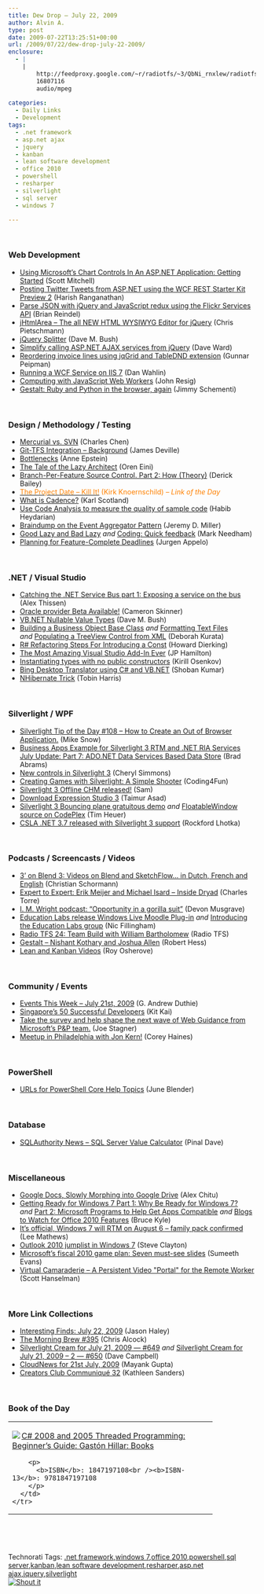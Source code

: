 ```yaml
---
title: Dew Drop – July 22, 2009
author: Alvin A.
type: post
date: 2009-07-22T13:25:51+00:00
url: /2009/07/22/dew-drop-july-22-2009/
enclosure:
  - |
    |
        http://feedproxy.google.com/~r/radiotfs/~3/QbNi_rnxlew/radiotfs_024.mp3
        16807116
        audio/mpeg
        
categories:
  - Daily Links
  - Development
tags:
  - .net framework
  - asp.net ajax
  - jquery
  - kanban
  - lean software development
  - office 2010
  - powershell
  - resharper
  - silverlight
  - sql server
  - windows 7

---
```

&#160;

### Web Development

  * [Using Microsoft&#8217;s Chart Controls In An ASP.NET Application: Getting Started][1] (Scott Mitchell)
  * [Posting Twitter Tweets from ASP.NET using the WCF REST Starter Kit Preview 2][2] (Harish Ranganathan)
  * [Parse JSON with jQuery and JavaScript redux using the Flickr Services API][3] (Brian Reindel)
  * [jHtmlArea &#8211; The all NEW HTML WYSIWYG Editor for jQuery][4] (Chris Pietschmann)
  * [jQuery Splitter][5] (Dave M. Bush)
  * [Simplify calling ASP.NET AJAX services from jQuery][6] (Dave Ward)
  * [Reordering invoice lines using jqGrid and TableDND extension][7] (Gunnar Peipman)
  * [Running a WCF Service on IIS 7][8] (Dan Wahlin)
  * [Computing with JavaScript Web Workers][9] (John Resig)
  * [Gestalt: Ruby and Python in the browser, again][10] (Jimmy Schementi)

&#160;

### Design / Methodology / Testing

  * [Mercurial vs. SVN][11] (Charles Chen)
  * [Git-TFS Integration – Background][12] (James Deville)
  * [Bottlenecks][13] (Anne Epstein)
  * [The Tale of the Lazy Architect][14] (Oren Eini)
  * [Branch-Per-Feature Source Control. Part 2: How (Theory)][15] (Derick Bailey)
  * [<font color="#ff8000">The Project Date &#8211; Kill It!</font>][16] <font color="#ff8000">(Kirk Knoernschild) <em>– Link of the Day</em></font>
  * [What is Cadence?][17] (Karl Scotland)
  * [Use Code Analysis to measure the quality of sample code][18] (Habib Heydarian)
  * [Braindump on the Event Aggregator Pattern][19] (Jeremy D. Miller)
  * [Good Lazy and Bad Lazy][20] _and_&#160;[Coding: Quick feedback][21] (Mark Needham)
  * [Planning for Feature-Complete Deadlines][22] (Jurgen Appelo)

&#160;

### .NET / Visual Studio

  * [Catching the .NET Service Bus part 1: Exposing a service on the bus][23] (Alex Thissen)
  * [Oracle provider Beta Available!][24] (Cameron Skinner)
  * [VB.NET Nullable Value Types][25] (Dave M. Bush)
  * [Building a Business Object Base Class][26] _and_&#160;[Formatting Text Files][27] _and_&#160;[Populating a TreeView Control from XML][28] (Deborah Kurata)
  * [R# Refactoring Steps For Introducing a Const][29] (Howard Dierking)
  * [The Most Amazing Visual Studio Add-In Ever][30] (JP Hamilton)
  * [Instantiating types with no public constructors][31] (Kirill Osenkov)
  * [Bing Desktop Translator using C# and VB.NET][32] (Shoban Kumar)
  * [NHibernate Trick][33] (Tobin Harris)

&#160;

### Silverlight / WPF

  * [Silverlight Tip of the Day #108 – How to Create an Out of Browser Application.][34] (Mike Snow)
  * [Business Apps Example for Silverlight 3 RTM and .NET RIA Services July Update: Part 7: ADO.NET Data Services Based Data Store][35] (Brad Abrams)
  * [New controls in Silverlight 3][36] (Cheryl Simmons)
  * [Creating Games with Silverlight: A Simple Shooter][37] (Coding4Fun)
  * [Silverlight 3 Offline CHM released!][38] (Sam)
  * [Download Expression Studio 3][39] (Taimur Asad)
  * [Silverlight 3 Bouncing plane gratuitous demo][40] _and_&#160;[FloatableWindow source on CodePlex][41] (Tim Heuer)
  * [CSLA .NET 3.7 released with Silverlight 3 support][42] (Rockford Lhotka)

&#160;

### Podcasts / Screencasts / Videos

  * [3’ on Blend 3: Videos on Blend and SketchFlow… in Dutch, French and English][43] (Christian Schormann)
  * [Expert to Expert: Erik Meijer and Michael Isard &#8211; Inside Dryad][44] (Charles Torre)
  * [I. M. Wright podcast: “Opportunity in a gorilla suit”][45] (Devon Musgrave)
  * [Education Labs release Windows Live Moodle Plug-in][46] _and_&#160;[Introducing the Education Labs group][47] (Nic Fillingham)
  * [Radio TFS 24: Team Build with William Bartholomew][48] (Radio TFS)
  * [Gestalt &#8211; Nishant Kothary and Joshua Allen][49] (Robert Hess)
  * [Lean and Kanban Videos][50] (Roy Osherove)

&#160;

### Community / Events

  * [Events This Week – July 21st, 2009][51] (G. Andrew Duthie)
  * [Singapore’s 50 Successful Developers][52] (Kit Kai)
  * [Take the survey and help shape the next wave of Web Guidance from Microsoft’s P&P team.][53] (Joe Stagner)
  * [Meetup in Philadelphia with Jon Kern!][54] (Corey Haines)

&#160;

### PowerShell

  * [URLs for PowerShell Core Help Topics][55] (June Blender)

&#160;

### Database

  * [SQLAuthority News – SQL Server Value Calculator][56] (Pinal Dave)

&#160;

### Miscellaneous

  * [Google Docs, Slowly Morphing into Google Drive][57] (Alex Chitu)
  * [Getting Ready for Windows 7 Part 1: Why Be Ready for Windows 7?][58] _and_&#160;[Part 2: Microsoft Programs to Help Get Apps Compatible][59] _and_&#160;[Blogs to Watch for Office 2010 Features][60] (Bruce Kyle)
  * [It&#8217;s official, Windows 7 will RTM on August 6 &#8211; family pack confirmed][61] (Lee Mathews)
  * [Outlook 2010 jumplist in Windows 7][62] (Steve Clayton)
  * [Microsoft&#8217;s fiscal 2010 game plan: Seven must-see slides][63] (Sumeeth Evans)
  * [Virtual Camaraderie &#8211; A Persistent Video "Portal" for the Remote Worker][64] (Scott Hanselman)

&#160;

### More Link Collections

  * [Interesting Finds: July 22, 2009][65] (Jason Haley)
  * [The Morning Brew #395][66] (Chris Alcock)
  * [Silverlight Cream for July 21, 2009 &#8212; #649][67] _and_&#160;[Silverlight Cream for July 21, 2009 &#8211; 2 &#8212; #650][68] (Dave Campbell)
  * [CloudNews for 21st July, 2009][69] (Mayank Gupta)
  * [Creators Club Communiqué 32][70] (Kathleen Sanders)

&#160;

### Book of the Day

<div style="padding-bottom: 0px; margin: 0px; padding-left: 0px; padding-right: 0px; display: inline; float: none; padding-top: 0px" id="scid:7dc1bd33-94bd-46fd-a20b-0131235bcd47:6147e4b8-96ce-43f6-8eb5-4c282382a828" class="wlWriterSmartContent">
  <table cellspacing="0" cellpadding="2" width="400" border="0" unselectable="on">
    <tr>
      <td valign="top" width="400">
        <p>
          <a title="C# 2008 and 2005 Threaded Programming: Beginner's Guide: Gast&oacute;n Hillar: Books" href="http://www.amazon.com/exec/obidos/ASIN/1847197108/alvinashcraft-20"><img data-recalc-dims="1" decoding="async" src="https://i0.wp.com/images.amazon.com/images/P/1847197108.01.MZZZZZZZ.jpg?w=660" border="0" align="left" style="float:left" />C# 2008 and 2005 Threaded Programming: Beginner&#8217;s Guide: Gast&oacute;n Hillar: Books</a>
        </p>
        
        <p>
          <b>ISBN</b>: 1847197108<br /><b>ISBN-13</b>: 9781847197108
        </p>
      </td>
    </tr>
  </table>
</div>

&#160;

<div style="padding-bottom: 0px; margin: 0px; padding-left: 0px; padding-right: 0px; display: inline; float: none; padding-top: 0px" id="scid:C16BAC14-9A3D-4c50-9394-FBFEF7A93539:b805113d-5ddc-4f10-9ca0-22fb4e4ac701" class="wlWriterSmartContent">
  <!--dotnetkickit-->
</div>

&#160;

<div style="padding-bottom: 0px; margin: 0px; padding-left: 0px; padding-right: 0px; display: inline; float: none; padding-top: 0px" id="scid:0767317B-992E-4b12-91E0-4F059A8CECA8:5d8efa39-eeb6-49a0-8b59-74256d8acdd8" class="wlWriterSmartContent">
  Technorati Tags: <a href="http://technorati.com/tags/.net+framework" rel="tag">.net framework</a>,<a href="http://technorati.com/tags/windows+7" rel="tag">windows 7</a>,<a href="http://technorati.com/tags/office+2010" rel="tag">office 2010</a>,<a href="http://technorati.com/tags/powershell" rel="tag">powershell</a>,<a href="http://technorati.com/tags/sql+server" rel="tag">sql server</a>,<a href="http://technorati.com/tags/kanban" rel="tag">kanban</a>,<a href="http://technorati.com/tags/lean+software+development" rel="tag">lean software development</a>,<a href="http://technorati.com/tags/resharper" rel="tag">resharper</a>,<a href="http://technorati.com/tags/asp.net+ajax" rel="tag">asp.net ajax</a>,<a href="http://technorati.com/tags/jquery" rel="tag">jquery</a>,<a href="http://technorati.com/tags/silverlight" rel="tag">silverlight</a>
</div>

<div class="wlWriterHeaderFooter" style="margin:0px; padding:0px 0px 0px 0px;">
  <div class="shoutIt">
    <a rev="vote-for" href="http://dotnetshoutout.com/Submit?url=http%3a%2f%2fwww.alvinashcraft.com%2f2009%2f07%2f22%2fdew-drop-july-22-2009%2f&title=Dew+Drop+-+July+22%2c+2009"><img decoding="async" alt="Shout it" src="http://dotnetshoutout.com/image.axd?url=https://morningdew-bpc6g3a0fgaxdxcu.eastus2-01.azurewebsites.net/2009/07/22/dew-drop-july-22-2009/" style="border:0px" /></a>
  </div>
</div>

 [1]: http://www.4guysfromrolla.com/articles/072209-1.aspx
 [2]: http://geekswithblogs.net/ranganh/archive/2009/07/21/posting-twitter-tweets-from-asp.net-using-the-wcf-rest-starter.aspx
 [3]: http://feedproxy.google.com/~r/Dbug/~3/ER07qpDQm5o/
 [4]: http://pietschsoft.com/post.aspx?id=9b322f99-5f61-45ac-902f-656e26f1253e
 [5]: http://blog.dmbcllc.com/2009/07/21/jquery-splitter/
 [6]: http://feedproxy.google.com/~r/Encosia/~3/8J7fGm1ppJ0/
 [7]: http://feedproxy.google.com/~r/gunnarpeipman/~3/9KIMuUE_LVs/reordering-invoice-lines-using-jqgrid-and-tablednd-extension.aspx
 [8]: http://weblogs.asp.net/dwahlin/archive/2009/07/21/running-a-wcf-service-on-iis-7.aspx
 [9]: http://ejohn.org/blog/web-workers/
 [10]: http://feedproxy.google.com/~r/jimmy-thinking/~3/BElVOHJNip4/gestalt-ruby-and-python-in-browser.html
 [11]: http://www.charliedigital.com/PermaLink,guid,3a425dce-4ae8-420e-966a-77bd5482e55a.aspx
 [12]: http://blog.jredville.com/2009/07/21/git-tfs-integration-background/
 [13]: http://feedproxy.google.com/~r/Devlicious/~3/kZskdznfn7U/bottlenecks.aspx
 [14]: http://feedproxy.google.com/~r/AyendeRahien/~3/plbQY9BtYiU/the-tale-of-the-lazy-architect.aspx
 [15]: http://feedproxy.google.com/~r/LosTechies/~3/BM1rKUdsqqI/branch-per-feature-source-control-part-2-how-theory.aspx
 [16]: http://techdistrict.kirkk.com/2009/07/21/the-project-date-revisited/
 [17]: http://availagility.wordpress.com/2009/07/21/what-is-cadence/
 [18]: http://blogs.msdn.com/habibh/archive/2009/07/21/use-code-analysis-to-measure-the-quality-of-sample-code.aspx
 [19]: http://codebetter.com/blogs/jeremy.miller/archive/2009/07/21/braindump-on-the-event-aggregator-pattern.aspx
 [20]: http://feedproxy.google.com/~r/MarkNeedham/~3/TdsPQfiOoEI/
 [21]: http://feeds.dzone.com/~r/zones/dotnet/~3/xhdn4iZJbe8/coding-quick-feedback
 [22]: http://feedproxy.google.com/~r/noop/~3/lwaKHN3TKyA/planning-for-featurecomplete-deadlines.html
 [23]: http://www.alexthissen.nl/blogs/main/archive/2009/07/21/catching-the-net-service-bus-part-1-exposing-a-service-on-the-bus.aspx
 [24]: http://blogs.msdn.com/camerons/archive/2009/07/22/oracle-provider-beta-available.aspx
 [25]: http://blog.dmbcllc.com/2009/07/22/vb-net-nullable-value-types/
 [26]: http://msmvps.com/blogs/deborahk/archive/2009/07/21/building-a-business-object-base-class.aspx
 [27]: http://msmvps.com/blogs/deborahk/archive/2009/07/21/formatting-text-files.aspx
 [28]: http://msmvps.com/blogs/deborahk/archive/2009/07/21/populating-a-treeview-control-from-xml.aspx
 [29]: http://codebetter.com/blogs/howard.dierking/archive/2009/07/21/r-refactoring-steps-for-introducing-a-const.aspx
 [30]: http://www.jphamilton.net/post.aspx?id=b94125eb-9a65-431a-b133-b3ab4f685b30
 [31]: http://blogs.msdn.com/kirillosenkov/archive/2009/07/21/instantiating-types-with-no-public-constructors.aspx
 [32]: http://feedproxy.google.com/~r/netCurryRecentArticles/~3/Nj-nmo77yC8/ShowArticle.aspx
 [33]: http://feedproxy.google.com/~r/blog_of_tobin/~3/F8TAtP5lgCc/
 [34]: http://feedproxy.google.com/~r/MikeSnowBlog/~3/uB7J85-uAhE/silverlight-tip-of-the-day-108-how-to-create-an-out-of-browser-application.aspx
 [35]: http://blogs.msdn.com/brada/archive/2009/07/21/business-apps-example-for-silverlight-3-rtm-and-net-ria-services-july-update-part-7-services-based-data-store.aspx
 [36]: http://blogs.msdn.com/silverlight_sdk/archive/2009/07/21/new-controls-in-silverlight-3.aspx
 [37]: http://blogs.msdn.com/coding4fun/archive/2009/07/21/9658490.aspx
 [38]: http://blogs.msdn.com/silverlight_sdk/archive/2009/07/21/silverlight-3-offline-chm-released.aspx
 [39]: http://feedproxy.google.com/~r/RedmondPie/~3/4sSU-lRKMLs/
 [40]: http://feeds.timheuer.com/~r/timheuer/~3/TzQMtn5wGZo/mix-keynote-bouncing-plane-demo-updated-for-silverlight-3.aspx
 [41]: http://feeds.timheuer.com/~r/timheuer/~3/TTyLETPH0yk/floatable-window-source-on-codeplex.aspx
 [42]: http://www.lhotka.net/weblog/CSLANET37ReleasedWithSilverlight3Support.aspx
 [43]: http://electricbeach.org/?p=313
 [44]: http://channel9.msdn.com/shows/Going+Deep/Expert-to-Expert-Erik-Meijer-and-Michael-Isard-Inside-Dryad/
 [45]: http://blogs.msdn.com/microsoft_press/archive/2009/07/21/i-m-wright-podcast-opportunity-in-a-gorilla-suit.aspx
 [46]: http://channel9.msdn.com/posts/NicFill/Education-Labs-release-Windows-Live-Moodle-Plug-in/
 [47]: http://channel9.msdn.com/posts/NicFill/Introducing-the-Education-Labs-group/
 [48]: http://feedproxy.google.com/~r/radiotfs/~3/QbNi_rnxlew/radiotfs_024.mp3
 [49]: http://channel9.msdn.com/shows/The+Knowledge+Chamber/Gestalt-Nishant-Kothary-and-Joshua-Allen/
 [50]: http://feedproxy.google.com/~r/Iserializable/~3/L_gMTwyRuhc/lean-and-kanban-videos.aspx
 [51]: http://blogs.msdn.com/gduthie/archive/2009/07/21/events-this-week-july-21st-2009.aspx
 [52]: http://feedproxy.google.com/~r/sharepointmvpblogs/~3/9vdA46x9ClA/singapore-s-50-successful-developers.aspx
 [53]: http://misfitgeek.com/blog/aspnet/take-the-survey-and-help-shape-the-next-wave-of-web-guidance-from-microsoft-rsquo-s-p-amp-p-team/
 [54]: http://programmingtour.blogspot.com/2009/07/meetup-in-philadelphia-with-jon-kern.html
 [55]: http://blogs.msdn.com/powershell/archive/2009/07/21/urls-for-powershell-core-help-topics.aspx
 [56]: http://blog.sqlauthority.com/2009/07/22/sqlauthority-news-sql-server-value-calculator/
 [57]: http://googlesystem.blogspot.com/2009/07/google-docs-slowly-morphing-into-google.html
 [58]: http://blogs.msdn.com/usisvde/archive/2009/07/21/getting-ready-for-windows-7-part-1-why-be-ready-for-windows-7.aspx
 [59]: http://blogs.msdn.com/usisvde/archive/2009/07/22/getting-ready-for-windows-7-part-2-microsoft-programs-to-help-get-apps-compatible.aspx
 [60]: http://blogs.msdn.com/usisvde/archive/2009/07/22/blogs-to-watch-for-office-2010-features.aspx
 [61]: http://www.pheedcontent.com/click.phdo?i=8145a45b265f6f11da58e56557844561
 [62]: http://blogs.msdn.com/stevecla01/archive/2009/07/21/outlook-2010-jumplist-in-windows-7.aspx
 [63]: http://feeds.bink.nu/~r/binkdotnu/~3/rSnME56KL1Q/microsoft-s-fiscal-2010-game-plan-seven-must-see-slides.aspx
 [64]: http://feedproxy.google.com/~r/ScottHanselman/~3/UG8R3pJg6e8/VirtualCamaraderieAPersistentVideoPortalForTheRemoteWorker.aspx
 [65]: http://jasonhaley.com/blog/post.aspx?id=7afa87a6-1449-4e4e-be4b-30ce76d230fd
 [66]: http://feedproxy.google.com/~r/ReflectivePerspective/~3/-zIEIYYyjuo/
 [67]: http://geekswithblogs.net/WynApseTechnicalMusings/archive/2009/07/21/133623.aspx
 [68]: http://geekswithblogs.net/WynApseTechnicalMusings/archive/2009/07/21/133631.aspx
 [69]: http://feedproxy.google.com/~r/CloudAve/~3/NxGGcgqR07w/cloudnews-for-21st-july-2009
 [70]: http://blogs.msdn.com/xna/archive/2009/07/21/creators-club-communiqu-32.aspx